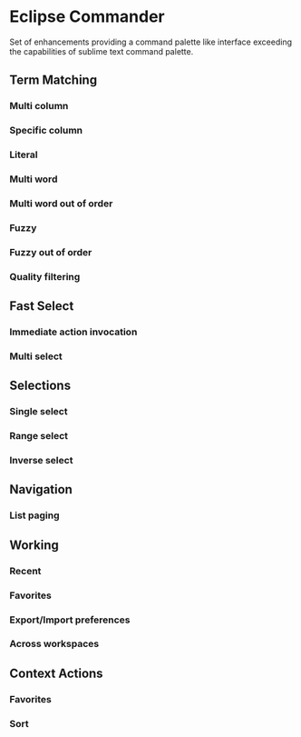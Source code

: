 # Eclipse Commander
Set of enhancements providing a command palette like interface exceeding the capabilities of sublime text command palette.

## Term Matching

### Multi column
### Specific column
### Literal 
### Multi word
### Multi word out of order
### Fuzzy 
### Fuzzy out of order
### Quality filtering

## Fast Select
### Immediate action invocation
### Multi select

## Selections
### Single select
### Range select
### Inverse select

## Navigation
### List paging

## Working
### Recent
### Favorites
### Export/Import preferences
### Across workspaces

## Context Actions
### Favorites
### Sort
